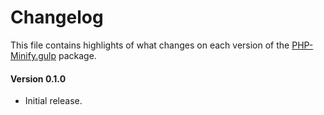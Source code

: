 # Changelog
This file contains highlights of what changes on each version of the [PHP-Minify.gulp](https://github.com/aquafadas-com/php-minify.gulp) package.

#### Version 0.1.0
- Initial release.
